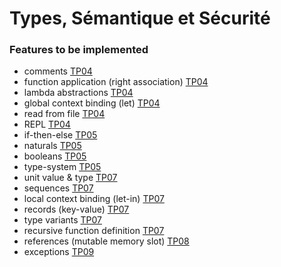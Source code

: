 # Types, Sémantique et Sécurité

### Features to be implemented

- comments [TP04](./TP04/README.md)
- function application (right association) [TP04](./TP04/README.md)
- lambda abstractions [TP04](./TP04/README.md)
- global context binding (let) [TP04](./TP04/README.md)
- read from file [TP04](./TP04/README.md)
- REPL [TP04](./TP04/README.md)
- if-then-else [TP05](./TP05/README.md)
- naturals [TP05](./TP05/README.md)
- booleans [TP05](./TP05/README.md)
- type-system [TP05](./TP05/README.md)
- unit value & type [TP07](./TP07/README.md)
- sequences [TP07](./TP07/README.md)
- local context binding (let-in) [TP07](./TP07/README.md)
- records (key-value) [TP07](./TP07/README.md)
- type variants [TP07](./TP07/README.md)
- recursive function definition [TP07](./TP07/README.md)
- references (mutable memory slot) [TP08](./TP08/README.md)
- exceptions [TP09](./TP09/README.md)
